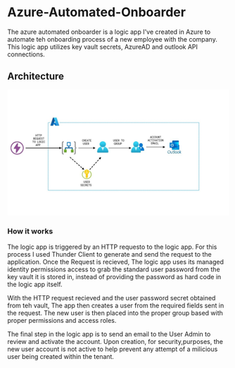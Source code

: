 # Azure-Automated-Onboarder
The azure automated onboarder is a logic app I've created in Azure to automate teh onboarding process of a new employee with the company. This logic app utilizes key vault secrets, AzureAD and outlook API connections.

## Architecture
![architecture](onboarder-architecture.jpg)

### How it works
The logic app is triggered by an HTTP requesto to the logic app. For this process I used Thunder Client to generate and send the request to the application. Once the Request is recieved, The logic app uses its managed identity permissions access to grab the standard user password from the key vault it is stored in, instead of providing the password as hard code in the logic app itself.

With the HTTP request recieved and the user password secret obtained from teh vault, The app then creates a user from the required fields sent in the request. The new user is then placed into the proper group based with proper permissions and access roles.

The final step in the logic app is to send an email to the User Admin to review and activate the account. Upon creation, for security,purposes, the new user account is not active to help prevent any attempt of a milicious user being created within the tenant. 
